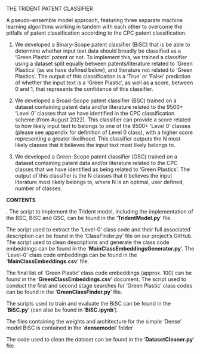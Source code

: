 THE TRIDENT PATENT CLASSIFIER

A pseudo-ensemble model approach, featuring three separate machine learning algorithms working in tandem with each other to overcome the pitfalls of patent classification according to the CPC patent classification.

1.	We developed a Binary-Scope patent classifier (BiSC) that is be able to determine whether input text data should broadly be classified as a ‘Green Plastic’ patent or not. To implement this, we trained a classifier using a dataset split equally between patents/literature related to ‘Green Plastics’ (as we have defined below), and literature not related to ‘Green Plastics’. The output of this classification is a ‘True’ or ‘False’ prediction of whether the input text is a ‘Green Plastic’, as well as a score, between 0 and 1, that represents the confidence of this classifier.

3.	We developed a Broad-Scope patent classifier (BSC) trained on a dataset containing patent data and/or literature related to the 9500+ ‘Level 0’ classes that we have identified in the CPC classification scheme (from August 2022). This classifier can provide a score related to how likely input text to belongs to one of the 9500+ ‘Level 0’ classes (please see appendix for definition of Level 0 class), with a higher score representing a greater likelihood. This classifier outputs the N most likely classes that it believes the input text most likely belongs to.

3.	We developed a Green-Scope patent classifier (GSC) trained on a dataset containing patent data and/or literature related to the CPC classes that we have identified as being related to ‘Green Plastics’. The output of this classifier is the N classes that it believes the input literature most likely belongs to, where N is an optimal, user defined, number of classes.

**CONTENTS**

. The script to implement the Trident model, including the implementation of the BSC, BiSC and GSC, can be found in the ‘**TridentModel.py**’ file. 

The script used to extract the ‘Level-0’ class code and their full associated description can be found in the ‘ClassFinder.py’ file on our project’s GitHub. The script used to clean descriptions and generate the class code embeddings can be found in the ‘**MainClassEmbeddingsGenerator.py**’. The ‘Level-0’ class code embeddings can be found in the ‘**MainClassEmbeddings.csv**’ file.

The final list of ‘Green Plastic’ class code embeddings (approx. 100) can be found in the ‘**GreenClassEmbeddings.csv**’  document. The script used to conduct the first and second stage searches for ‘Green Plastic’ class codes can be found in the ‘**GreenClassFinder.py**’ file.

The scripts used to train and evaluate the BiSC can be found in the ‘**BiSC.py**’ (can also be found in ‘**BiSC.ipynb**’).

The files containing the weights and architecture for the simple ‘Dense’ model BiSC is contained in the ‘**densemodel**’ folder 

The code used to clean the dataset can be found in the ‘**DatasetCleaner.py**’ file.




